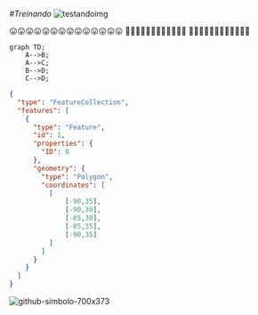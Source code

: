 *#Treinando*
![testandoimg](https://www.valuehost.com.br/blog/wp-content/uploads/2015/03/code2.jpg.webp)

😛😛😛😛😛😛😛😛😛😛😛😛😛😛
🥶🥶🥶🥶🥶🥶🥶🥶🥶🥶🥶🥶
🫥🫥🫥🫥🫥🫥🫥🫥🫥🫥🫥🫥

<!-- Isso não deve aparecer-->

```mermaid
graph TD;
    A-->B;
    A-->C;
    B-->D;
    C-->D;
```


```geojson
{
  "type": "FeatureCollection",
  "features": [
    {
      "type": "Feature",
      "id": 1,
      "properties": {
        "ID": 0
      },
      "geometry": {
        "type": "Polygon",
        "coordinates": [
          [
              [-90,35],
              [-90,30],
              [-85,30],
              [-85,35],
              [-90,35]
          ]
        ]
      }
    }
  ]
}
```


![github-simbolo-700x373](https://github.com/ViniciusAlvesGitHub/Readme/assets/132413949/367e79e8-9d2e-40b2-9478-88a04d0d219b)

